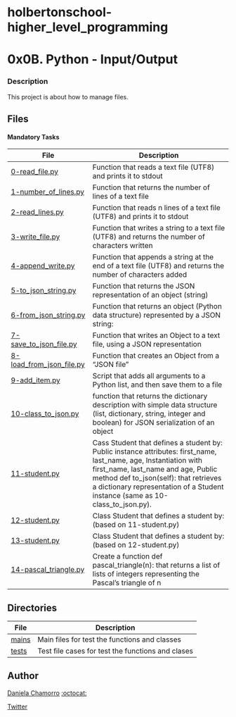 # holbertonschool-higher_level_programming

# 0x0B. Python - Input/Output
### Description
This project is about how to manage files.

## Files
#### Mandatory Tasks
| File | Description |
| ------ | ------ |
| [0-read_file.py](0-read_file.py) | Function that reads a text file (UTF8) and prints it to stdout |
| [1-number_of_lines.py](1-number_of_lines.py) | Function that returns the number of lines of a text file |
| [2-read_lines.py](2-read_lines.py) | Function that reads n lines of a text file (UTF8) and prints it to stdout |
| [3-write_file.py](3-write_file.py) | Function that writes a string to a text file (UTF8) and returns the number of characters written |
| [4-append_write.py](4-append_write.py) | Function that appends a string at the end of a text file (UTF8) and returns the number of characters added |
| [5-to_json_string.py](5-to_json_string.py) | Function that returns the JSON representation of an object (string) |
| [6-from_json_string.py](6-from_json_string.py) | Function that returns an object (Python data structure) represented by a JSON string: |
| [7-save_to_json_file.py](7-save_to_json_file.py) | Function that writes an Object to a text file, using a JSON representation |
| [8-load_from_json_file.py](8-load_from_json_file.py) | Function that creates an Object from a “JSON file” |
| [9-add_item.py](9-add_item.py) | Script that adds all arguments to a Python list, and then save them to a file |
| [10-class_to_json.py](10-class_to_json.py) | function that returns the dictionary description with simple data structure (list, dictionary, string, integer and boolean) for JSON serialization of an object |
| [11-student.py](11-student.py) | Cass Student that defines a student by: Public instance attributes: first_name, last_name, age, Instantiation with first_name, last_name and age, Public method def to_json(self): that retrieves a dictionary representation of a Student instance (same as 10-class_to_json.py). |
| [12-student.py](12-student.py) | Class Student that defines a student by: (based on 11-student.py) |
| [13-student.py](13-student.py) | Class Student that defines a student by: (based on 12-student.py) |
| [14-pascal_triangle.py](14-pascal_triangle.py) | Create a function def pascal_triangle(n): that returns a list of lists of integers representing the Pascal’s triangle of n |

## Directories
| File | Description |
| ------ | ------ |
| [mains](mains) | Main files for test the functions and classes |
| [tests](tests) | Test file cases for test the functions and clases |

## Author

[Daniela Chamorro](https://www.linkedin.com/in/daniela-alexandra-chamorro-guerrero-666805a1/) [:octocat:](https://github.com/dalexach)

[Twitter](https://twitter.com/dalexach)
